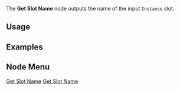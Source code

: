 <languages></languages> <translate>

The **Get Slot Name** node outputs the name of the input `Instance`
slot.

## Usage

## Examples

## Node Menu

</translate>

[Get Slot Name](Category:Protoflux{{#translation:}} "wikilink") [Get
Slot Name](Category:Protoflux:Slots{{#translation:}} "wikilink")